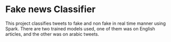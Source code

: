 # Fake news Classifier

This project classifies tweets to fake and non fake in real time manner using Spark. 
There are two trained models used, one of them was on English articles, and the other was on arabic tweets.
